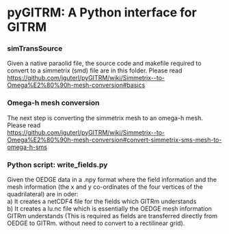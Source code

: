 # pyGITRM: A Python interface for GITRM

### simTransSource

Given a native paraolid file, the source code and makefile required to convert to a simmetrix (smd) file are in this folder. Please read     
https://github.com/jguterl/pyGITRM/wiki/Simmetrix--to-Omega%E2%80%90h-mesh-conversion#basics

### Omega-h mesh conversion

The next step is converting the simmetrix mesh to an omega-h mesh. Please read    
https://github.com/jguterl/pyGITRM/wiki/Simmetrix--to-Omega%E2%80%90h-mesh-conversion#convert-simmetrix-sms-mesh-to-omega-h-sms

### Python script: write_fields.py   

Given the OEDGE data in a .npy format where the field information and the mesh information (the x and y co-ordinates of the four vertices of the quadrilateral) are in oder:    
a) It creates a netCDF4 file for the fields which GITRm understands    
b) It creates a lu.nc file which is essentially the OEDGE mesh information GITRm understands (This is required as fields are transferred directly from OEDGE to GITRm. without need to convert to a rectilinear grid). 


